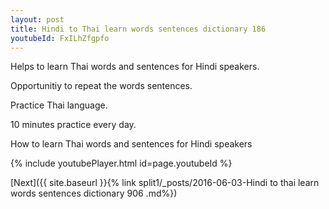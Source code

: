 ```yaml
---
layout: post
title: Hindi to Thai learn words sentences dictionary 186 
youtubeId: FxILhZfgpfo
---
```

 
 
Helps to learn Thai words and sentences for Hindi speakers.

Opportunitiy to repeat the words sentences. 

Practice Thai language. 
 
10 minutes practice every day. 
 
How to learn Thai words and sentences for Hindi speakers 
 
{% include youtubePlayer.html id=page.youtubeId %}
 
 
[Next]({{ site.baseurl }}{% link  split1/_posts/2016-06-03-Hindi to thai learn words sentences dictionary 906 .md%})
 
